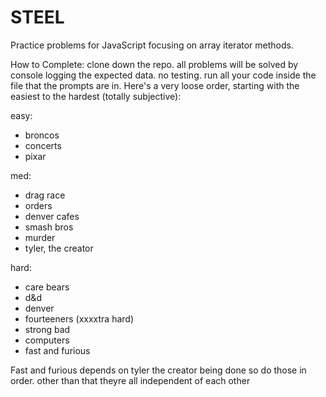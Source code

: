 # STEEL
Practice problems for JavaScript focusing on array iterator methods. 

How to Complete:
 clone down the repo. all problems will be solved by console logging the expected data. no testing. run all your code inside the file that the prompts are in. Here's a very loose order, starting with the easiest to the hardest (totally subjective): 
 
 easy:
 - broncos
 - concerts
 - pixar
 
 med: 
 - drag race
 - orders
 - denver cafes
 - smash bros
 - murder
 - tyler, the creator
 
 hard:
 - care bears
 - d&d
 - denver
 - fourteeners (xxxxtra hard)
 - strong bad
 - computers
 - fast and furious
 
 Fast and furious depends on tyler the creator being done so do those in order. other than that theyre all independent of each other
